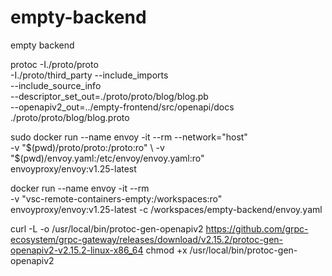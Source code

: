 # empty-backend
empty backend


protoc -I./proto/proto \
  -I./proto/third_party --include_imports \
  --include_source_info \
  --descriptor_set_out=./proto/proto/blog/blog.pb \
  --openapiv2_out=../empty-frontend/src/openapi/docs \
  ./proto/proto/blog/blog.proto

sudo docker run --name envoy -it --rm --network="host" \
  -v "$(pwd)/proto/proto:/proto:ro" \
  -v "$(pwd)/envoy.yaml:/etc/envoy/envoy.yaml:ro" \
  envoyproxy/envoy:v1.25-latest

docker run --name envoy -it --rm \
  -v "vsc-remote-containers-empty:/workspaces:ro" \
  envoyproxy/envoy:v1.25-latest -c /workspaces/empty-backend/envoy.yaml


curl -L -o /usr/local/bin/protoc-gen-openapiv2 https://github.com/grpc-ecosystem/grpc-gateway/releases/download/v2.15.2/protoc-gen-openapiv2-v2.15.2-linux-x86_64
chmod +x /usr/local/bin/protoc-gen-openapiv2